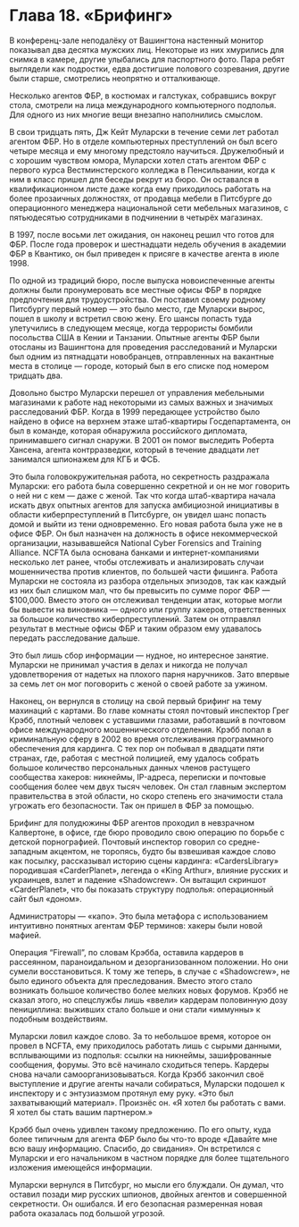 # Глава 18. «Брифинг»

В конференц-зале неподалёку от Вашингтона настенный монитор показывал два десятка мужских лиц. Некоторые из них хмурились для снимка в камере, другие улыбались для паспортного фото. Пара ребят выглядели как подростки, едва достигшие полового созревания, другие были старше, смотрелись неопрятно и отталкивающе.

Несколько агентов ФБР, в костюмах и галстуках, собравшись вокруг стола, смотрели на лица международного компьютерного подполья. Для одного из них многие вещи внезапно наполнились смыслом.

В свои тридцать пять, Дж Кейт Муларски в течение семи лет работал агентом ФБР. Но в отделе компьютерных преступлений он был всего четыре месяца и ему многому предстояло научиться. Дружелюбный и с хорошим чувством юмора, Муларски хотел стать агентом ФБР с первого курса Вестминстерского колледжа в Пенсильвании, когда к ним в класс пришел для беседы рекрут из бюро. Он оставался в квалификационном листе даже когда ему приходилось работать на более прозаичных должностях, от продавца мебели в Питсбурге до операционного менеджера национальной сети мебельных магазинов, с пятьюдесятью сотрудниками в подчинении в четырёх магазинах.

В 1997, после восьми лет ожидания, он наконец решил что готов для ФБР. После года проверок и шестнадцати недель обучения в академии ФБР в Квантико, он был приведен к присяге в качестве агента в июле 1998.

По одной из традиций бюро, после выпуска новоиспеченные агенты должны были пронумеровать все местные офисы ФБР в порядке предпочтения для трудоустройства. Он поставил своему родному Питсбургу первый номер — это было место, где Муларски вырос, пошел в школу и встретил свою жену. Его шансы попасть туда улетучились в следующем месяце, когда террористы бомбили посольства США в Кении и Танзании. Опытные агенты ФБР были отосланы из Вашингтона для проведения расследований и Муларски был одним из пятнадцати новобранцев, отправленных на вакантные места в столице — городе, который был в его списке под номером тридцать два.

Довольно быстро Муларски перешел от управления мебельными магазинами к работе над некоторыми из самых важных и значимых расследований ФБР. Когда в 1999 передающее устройство было найдено в офисе на верхнем этаже штаб-квартиры Госдепартамента, он был в команде, которая обнаружила российского дипломата, принимавшего сигнал снаружи. В 2001 он помог выследить Роберта Хансена, агента контрразведки, который в течение двадцати лет занимался шпионажем для КГБ и ФСБ.

Это была головокружительная работа, но секретность раздражала Муларски: его работа была совершенно секретной и он не мог говорить о ней ни с кем — даже с женой. Так что когда штаб-квартира начала искать двух опытных агентов для запуска амбициозной инициативы в области киберпреступлений в Питсбурге, он увидел шанс попасть домой и выйти из тени одновременно. Его новая работа была уже не в офисе ФБР. Он был назначен на должность в офисе некоммерческой организации, называвшейся National Cyber Forensics and Training Alliance. NCFTA была основана банками и интернет-компаниями несколько лет ранее, чтобы отслеживать и анализировать случаи мошенничества против клиентов, по большей части фишинга. Работа Муларски не состояла из разбора отдельных эпизодов, так как каждый из них был слишком мал, что бы превысить по сумме порог ФБР — $100,000. Вместо этого он отслеживал тенденции атак, которые могли бы вывести на виновника — одного или группу хакеров, ответственных за большое количество киберпреступлений. Затем он отправлял результат в местные офисы ФБР и таким образом ему удавалось передать расследование дальше.

Это был лишь сбор информации — нудное, но интересное занятие. Муларски не принимал участия в делах и никогда не получал удовлетворения от надетых на плохого парня наручников. Зато впервые за семь лет он мог поговорить с женой о своей работе за ужином.

Наконец, он вернулся в столицу на свой первый брифинг на тему махинаций с картами. Во главе комнаты стоял почтовый инспектор Грег Крэбб, плотный человек с уставшими глазами, работавший в почтовом офисе международного мошеннического отделения. Крэбб попал в криминальную сферу в 2002 во время отслеживания программного обеспечения для кардинга. С тех пор он побывал в двадцати пяти странах, где, работая с местной полицией, ему удалось собрать большое количество персональных данных членов растущего сообщества хакеров: никнеймы, IP-адреса, переписки и почтовые сообщения более чем двух тысяч человек. Он стал главным экспертом правительства в этой области, но скоро степень его значимости стала угрожать его безопасности. Так он пришел в ФБР за помощью.

Брифинг для полудюжины ФБР агентов проходил в невзрачном Калвертоне, в офисе, где бюро проводило свою операцию по борьбе с детской порнографией. Почтовый инспектор говорил со средне-западным акцентом, не торопясь, будто бы взвешивая каждое слово как посылку, рассказывал историю сцены кардинга: «CardersLibrary» породившая «CarderPlanet», легенда о «King Arthur», влияние русских и украинцев, взлет и падение «Shadowcrew». Он вытащил скриншот «CarderPlanet», что бы показать структуру подполья: операционный сайт был «доном».

Администраторы — «капо». Это была метафора с использованием интуитивно понятных агентам ФБР терминов: хакеры были новой мафией.

Операция “Firewall”, по словам Крэбба, оставила кардеров в рассеянном, параноидальном и дезорганизованном положении. Но они сумели восстановиться. К тому же теперь, в случае с «Shadowcrew», не было единого объекта для преследования. Вместо этого стало возникать большое количество более мелких новых форумов. Крэбб не сказал этого, но спецслужбы лишь «ввели» кардерам половинную дозу пенициллина: выживших стало больше и они стали «иммунны» к подобным воздействиям.

Муларски ловил каждое слово. За то небольшое время, которое он провел в NCFTA, ему приходилось работать лишь с сырыми данными, всплывающими из подполья: ссылки на никнеймы, зашифрованные сообщения, форумы. Это всё начинало сходиться теперь. Кардеры снова начали самоорганизовываться. Когда Крэбб закончил своё выступление и другие агенты начали собираться, Муларски подошел к инспектору и с энтузиазмом протянул ему руку. «Это был захватывающий материал». Произнёс он. «Я хотел бы работать с вами. Я хотел бы стать вашим партнером.»

Крэбб был очень удивлен такому предложению. По его опыту, куда более типичным для агента ФБР было бы что-то вроде «Давайте мне всю вашу информацию. Спасибо, до свидания». Он встретился с Муларски и его начальником в частном порядке для более тщательного изложения имеющейся информации.

Муларски вернулся в Питсбург, но мысли его блуждали. Он думал, что оставил позади мир русских шпионов, двойных агентов и совершенной секретности. Он ошибался. И его безопасная размеренная новая работа оказалась под большой угрозой.

